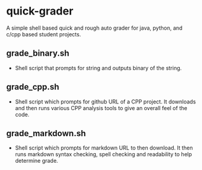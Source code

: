 # quick-grader
A simple shell based quick and rough 
auto grader for java, python, and c/cpp
 based student projects.

## grade_binary.sh

* Shell script that prompts for string
and outputs binary of the string.

## grade_cpp.sh

* Shell script which prompts for github
 URL of a CPP project. It downloads and
  then runs various CPP analysis tools
  to give an overall feel of the code.

## grade_markdown.sh

* Shell script which prompts for markdown
URL to then download. It then runs markdown
syntax checking, spell checking and 
readability to help determine grade.